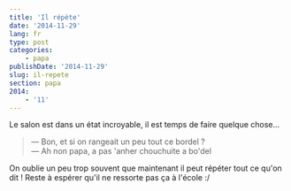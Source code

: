 ```yaml
---
title: 'Il répète'
date: '2014-11-29'
lang: fr
type: post
categories:
    - papa
publishDate: '2014-11-29'
slug: il-repete
section: papa
2014:
    - '11'
---
```


Le salon est dans un état incroyable, il est temps de faire quelque chose...

> — Bon, et si on rangeait un peu tout ce bordel ?  
> — Ah non papa, a pas 'anher chouchuite a bo'del

On oublie un peu trop souvent que maintenant il peut répéter tout ce qu'on dit ! Reste à espérer qu'il ne ressorte pas ça à l'école :/
